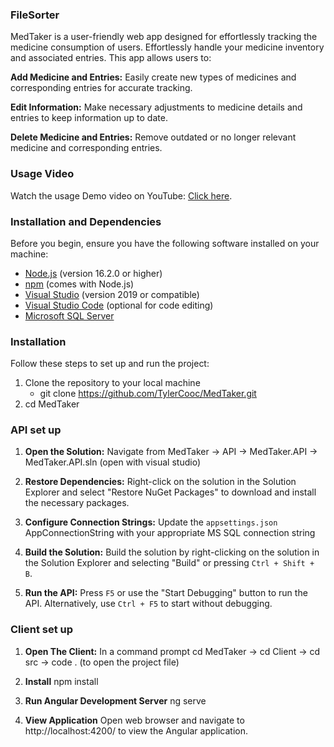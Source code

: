 ### FileSorter

MedTaker is a user-friendly web app designed for effortlessly tracking the medicine consumption of users. 
Effortlessly handle your medicine inventory and associated entries. This app allows users to:

**Add Medicine and Entries:** 
Easily create new types of medicines and corresponding entries for accurate tracking.

**Edit Information:** 
Make necessary adjustments to medicine details and entries to keep information up to date.

**Delete Medicine and Entries:** 
Remove outdated or no longer relevant medicine and corresponding entries.

### Usage Video

Watch the usage Demo video on YouTube: [Click here](https://www.youtube.com/watch?v=FYnisj7iD2A).

### Installation and Dependencies

Before you begin, ensure you have the following software installed on your machine:

- [Node.js](https://nodejs.org/) (version 16.2.0 or higher)
- [npm](https://www.npmjs.com/) (comes with Node.js)
- [Visual Studio](https://visualstudio.microsoft.com/) (version 2019 or compatible)
- [Visual Studio Code](https://code.visualstudio.com/) (optional for code editing)
- [Microsoft SQL Server](https://www.microsoft.com/en-us/sql-server/sql-server-downloads)
  
### Installation
Follow these steps to set up and run the project:

1. Clone the repository to your local machine
   - git clone https://github.com/TylerCooc/MedTaker.git
2. cd MedTaker

### API set up
1. **Open the Solution:**
   Navigate from MedTaker -> API -> MedTaker.API -> MedTaker.API.sln (open with visual studio)

2. **Restore Dependencies:**
   Right-click on the solution in the Solution Explorer and select "Restore NuGet Packages" to download and install the necessary packages.

3. **Configure Connection Strings:**
   Update the `appsettings.json` AppConnectionString with your appropriate MS SQL connection string

4. **Build the Solution:**
   Build the solution by right-clicking on the solution in the Solution Explorer and selecting "Build" or pressing `Ctrl + Shift + B`.

5. **Run the API:**
   Press `F5` or use the "Start Debugging" button to run the API. Alternatively, use `Ctrl + F5` to start without debugging.

### Client set up
1. **Open The Client:**
   In a command prompt cd MedTaker -> cd Client -> cd src -> code . (to open the project file)

2. **Install**
   npm install

3. **Run Angular Development Server**
   ng serve

4. **View Application**
   Open web browser and navigate to http://localhost:4200/ to view the Angular application.
